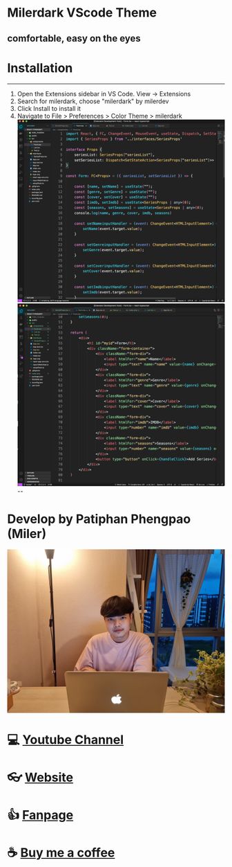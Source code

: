 # Milerdark VScode Theme
## comfortable, easy on the eyes

# Installation
---
1. Open the Extensions sidebar in VS Code. View → Extensions
2. Search for milerdark, choose "milerdark" by milerdev
3. Click Install to install it
4. Navigate to File > Preferences > Color Theme > milerdark
![milerdark theme](picture/milerdark-vsc-theme-v3-1.png)
![milerdark theme](picture/milerdark-vsc-theme-v3-2.png)
--
# Develop by Patiphan Phengpao (Miler)
![handsome](picture/miler.jpeg)
# 💻 [Youtube Channel](https://www.youtube.com/c/PatiphanPhengpao)
# 👓 [Website](https://patiphannn.com/)
# 👍 [Fanpage](https://facebook.com/patiphannn)
# ☕️ [Buy me a coffee](https://www.buymeacoffee.com/milerdev)